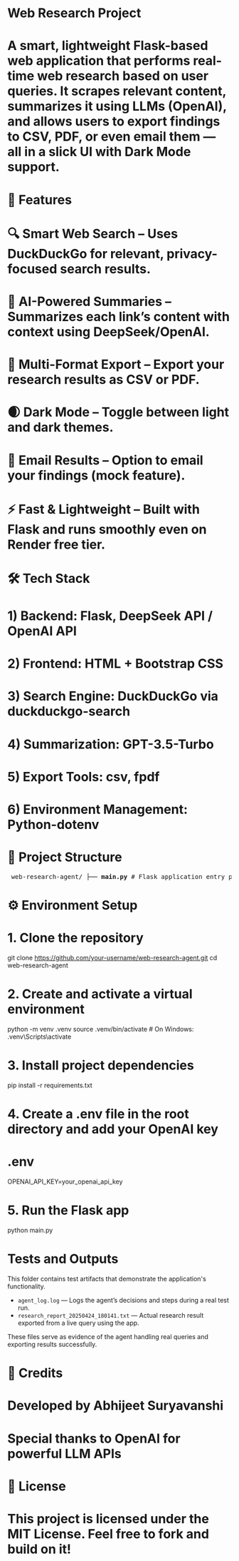 # Web Research Project
# A smart, lightweight Flask-based web application that performs real-time web research based on user queries. It scrapes relevant content, summarizes it using LLMs (OpenAI), and allows users to export findings to CSV, PDF, or even email them — all in a slick UI with Dark Mode support.

# 🚀 Features

# 🔍 Smart Web Search – Uses DuckDuckGo for relevant, privacy-focused search results.
# 🧠 AI-Powered Summaries – Summarizes each link’s content with context using DeepSeek/OpenAI.
# 📄 Multi-Format Export – Export your research results as CSV or PDF.
# 🌒 Dark Mode – Toggle between light and dark themes.
# 📧 Email Results – Option to email your findings (mock feature).
# ⚡ Fast & Lightweight – Built with Flask and runs smoothly even on Render free tier.

# 🛠️ Tech Stack
# 1) Backend: Flask, DeepSeek API / OpenAI API

# 2) Frontend: HTML + Bootstrap CSS

# 3) Search Engine: DuckDuckGo via duckduckgo-search

# 4) Summarization: GPT-3.5-Turbo 

# 5) Export Tools: csv, fpdf

# 6) Environment Management: Python-dotenv

# 📁 Project Structure

<pre> web-research-agent/ ├── <b>main.py</b> # Flask application entry point ├── <b>.env</b> # Environment variables (excluded from Git) ├── <b>requirements.txt</b> # Project dependencies ├── <b>templates/</b> # HTML templates │ └── index.html # Main UI ├── <b>static/</b> # Static files (CSS/JS) │ └── styles.css # Optional styling ├── <b>tools/</b> # Core logic modules │ ├── <b>web_search.py</b> # DuckDuckGo search implementation │ ├── <b>scraper.py</b> # Scrapes content from URLs │ └── <b>content_analyzer.py</b> # Summarizes scraped content using LLM └── <b>README.md</b> # Project documentation </pre>

# ⚙️ Environment Setup
# 1. Clone the repository
git clone https://github.com/your-username/web-research-agent.git
cd web-research-agent

# 2. Create and activate a virtual environment
python -m venv .venv
source .venv/bin/activate       # On Windows: .venv\Scripts\activate

# 3. Install project dependencies
pip install -r requirements.txt

# 4. Create a .env file in the root directory and add your OpenAI key
# .env
OPENAI_API_KEY=your_openai_api_key

# 5. Run the Flask app
python main.py

# Tests and Outputs

This folder contains test artifacts that demonstrate the application's functionality.

- `agent_log.log` — Logs the agent’s decisions and steps during a real test run.
- `research_report_20250424_180141.txt` — Actual research result exported from a live query using the app.

These files serve as evidence of the agent handling real queries and exporting results successfully.


# 💬 Credits
# Developed by Abhijeet Suryavanshi
# Special thanks to OpenAI for powerful LLM APIs

# 📜 License
# This project is licensed under the MIT License. Feel free to fork and build on it!
